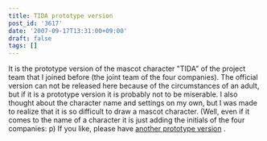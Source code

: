 ```yaml
---
title: TIDA prototype version
post_id: '3617'
date: '2007-09-17T13:31:00+09:00'
draft: false
tags: []
---
```


It is the prototype version of the mascot character "TIDA" of the project team that I joined before (the joint team of the four companies). The official version can not be released here because of the circumstances of an adult, but if it is a prototype version it is probably not to be miserable. I also thought about the character name and settings on my own, but I was made to realize that it is so difficult to draw a mascot character. (Well, even if it comes to the name of a character it is just adding the initials of the four companies: p) If you like, please have [another prototype version](/wp-content/uploads/2013/11/tida_p3.jpg) .